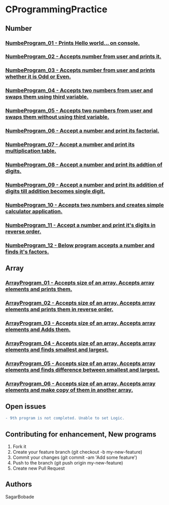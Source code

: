 # CProgrammingPractice

## Number
### [NumbeProgram_01 - Prints Hello world... on console.](https://github.com/SagarBobade/CProgrammingPractice/blob/master/src/Number/NumberProgram_01.c)<br/>
### [NumbeProgram_02 - Accepts number from user and prints it.](https://github.com/SagarBobade/CProgrammingPractice/blob/master/src/Number/NumberProgram_02.c)<br/>
### [NumbeProgram_03 - Accepts number from user and prints whether it is Odd or Even.](https://github.com/SagarBobade/CProgrammingPractice/blob/master/src/Number/NumberProgram_03.c)<br/>
### [NumbeProgram_04 - Accepts two numbers from user and swaps them using third variable.](https://github.com/SagarBobade/CProgrammingPractice/blob/master/src/Number/NumberProgram_04.c)<br/>
### [NumbeProgram_05 - Accepts two numbers from user and swaps them without using third variable.](https://github.com/SagarBobade/CProgrammingPractice/blob/master/src/Number/NumberProgram_05.c)<br/>
### [NumbeProgram_06 - Accept a number and print its factorial.](https://github.com/SagarBobade/CProgrammingPractice/blob/master/src/Number/NumberProgram_06.c)<br/>
### [NumbeProgram_07 - Accept a number and print its multiplication table.](https://github.com/SagarBobade/CProgrammingPractice/blob/master/src/Number/NumberProgram_07.c)<br/>
### [NumbeProgram_08 - Accept a number and print its addtion of digits.](https://github.com/SagarBobade/CProgrammingPractice/blob/master/src/Number/NumberProgram_08.c)<br/>
### [NumbeProgram_09 - Accept a number and print its addition of digits till addition becomes single digit.](https://github.com/SagarBobade/CProgrammingPractice/blob/master/src/Number/NumberProgram_09.c)<br/>
### [NumbeProgram_10 - Accepts two numbers and creates simple calculator application.](https://github.com/SagarBobade/CProgrammingPractice/blob/master/src/Number/NumberProgram_10.c)<br/>
### [NumbeProgram_11 - Accept a number and print it's digits in reverse order.](https://github.com/SagarBobade/CProgrammingPractice/blob/master/src/Number/NumberProgram_11.c)<br/>
### [NumbeProgram_12 - Below program accepts a number and finds it's factors.](https://github.com/SagarBobade/CProgrammingPractice/blob/master/src/Number/NumberProgram_12.c)<br/>

## Array
### [ArrayProgram_01 - Accepts size of an array. Accepts array elements and prints them.](https://github.com/SagarBobade/CProgrammingPractice/blob/master/src/Array/ArrayProgram_01.c)<br/>
### [ArrayProgram_02 - Accepts size of an array. Accepts array elements and prints them in reverse order.](https://github.com/SagarBobade/CProgrammingPractice/blob/master/src/Array/ArrayProgram_02.c)<br/>
### [ArrayProgram_03 - Accepts size of an array. Accepts array elements and Adds them.](https://github.com/SagarBobade/CProgrammingPractice/blob/master/src/Array/ArrayProgram_03.c)<br/>
### [ArrayProgram_04 - Accepts size of an array. Accepts array elements and finds smallest and largest.](https://github.com/SagarBobade/CProgrammingPractice/blob/master/src/Array/ArrayProgram_04.c)<br/>
### [ArrayProgram_05 - Accepts size of an array. Accepts array elements and finds difference between smallest and largest.](https://github.com/SagarBobade/CProgrammingPractice/blob/master/src/Array/ArrayProgram_05.c)<br/>
### [ArrayProgram_06 - Accepts size of an array. Accepts array elements and make copy of them in another array.](https://github.com/SagarBobade/CProgrammingPractice/blob/master/src/Array/ArrayProgram_06.c)<br/>

## Open issues
```diff
- 9th program is not completed. Unable to set Logic.
```



## Contributing for enhancement, New programs

1. Fork it
2. Create your feature branch (git checkout -b my-new-feature)
3. Commit your changes (git commit -am 'Add some feature')
4. Push to the branch (git push origin my-new-feature)
5. Create new Pull Request

## Authors
SagarBobade

